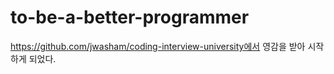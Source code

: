 # to-be-a-better-programmer
https://github.com/jwasham/coding-interview-university에서 영감을 받아 시작하게 되었다.
